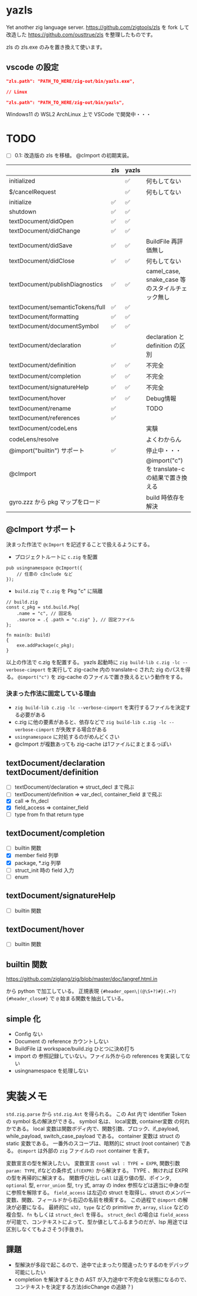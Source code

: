 # yazls

Yet another zig language server.
<https://github.com/zigtools/zls> を fork して改造した <https://github.com/ousttrue/zls> を整理したものです。

zls の zls.exe のみを置き換えて使います。

## vscode の設定

```json:settings.json
"zls.path": "PATH_TO_HERE/zig-out/bin/yazls.exe",

// Linux

"zls.path": "PATH_TO_HERE/zig-out/bin/yazls",
```

Windows11 の WSL2 ArchLinux 上で VSCode で開発中・・・

# TODO

* [ ] 0.1: 改造版の zls を移植。 @cImport の初期実装。

|                                  | zls | yazls |                                                 |
|----------------------------------|-----|-------|-------------------------------------------------|
| initialized                      |     | ✅     | 何もしてない                                    |
| $/cancelRequest                  |     | ✅     | 何もしてない                                    |
| initialize                       | ✅   | ✅     |                                                 |
| shutdown                         | ✅   | ✅     |                                                 |
| textDocument/didOpen             | ✅   | ✅     |                                                 |
| textDocument/didChange           | ✅   | ✅     |                                                 |
| textDocument/didSave             | ✅   | ✅     | BuildFile 再評価無し                            |
| textDocument/didClose            | ✅   | ✅     | 何もしてない                                    |
| textDocument/publishDiagnostics  | ✅   | ✅     | camel_case, snake_case 等のスタイルチェック無し |
| textDocument/semanticTokens/full | ✅   | ✅     |                                                 |
| textDocument/formatting          | ✅   | ✅     |                                                 |
| textDocument/documentSymbol      | ✅   | ✅     |                                                 |
| textDocument/declaration         | ✅   |       | declaration と definition の区別                |
| textDocument/definition          | ✅   | ✅     | 不完全                                          |
| textDocument/completion          | ✅   | ✅     | 不完全                                          |
| textDocument/signatureHelp       | ✅   | ✅     | 不完全                                          |
| textDocument/hover               | ✅   | ✅     | Debug情報                                       |
| textDocument/rename              | ✅   |       | TODO                                            |
| textDocument/references          | ✅   |       |                                                 |
| textDocument/codeLens            |     |       | 実験                                            |
| codeLens/resolve                 |     |       | よくわからん                                    |
| @import("builtin") サポート      | ✅   |       | 停止中・・・                                    |
| @cImport                         |     |       | @import("c") を translate-c の結果で置き換える  |
| gyro.zzz から pkg マップをロード |     |       | build 時依存を解決                              |

## @cImport サポート

決まった作法で `@cImport` を記述することで扱えるようにする。

* プロジェクトルートに `c.zig` を配置

```zig
pub usingnamespace @cImport({
    // 任意の cInclude など
});
```

* `build.zig` で `c.zig` を Pkg "c" に隔離

```zig
// build.zig
const c_pkg = std.build.Pkg{
    .name = "c", // 固定名
    .source = .{ .path = "c.zig" }, // 固定ファイル
};

fn main(b: Build)
{
    exe.addPackage(c_pkg);
}
```

以上の作法で c.zig を配置する。
yazls 起動時に `zig build-lib c.zig -lc --verbose-cimport` を実行して zig-cache 内の translate-c された zig のパスを得る。
`@import("c")` を zig-cache のファイルで置き換えるという動作をする。

### 決まった作法に固定している理由

* `zig build-lib c.zig -lc --verbose-cimport` を実行するファイルを決定する必要がある
* c.zig に他の要素があると、依存などで `zig build-lib c.zig -lc --verbose-cimport` が失敗する場合がある
* `usingnamespace` に対処するのがめんどくさい
* @cImport が複数あっても zig-cache は1ファイルにまとまるっぽい

## textDocument/declaration textDocument/definition

* [ ] textDocument/declaration => struct_decl まで飛ぶ
* [ ] textDocument/definition => var_decl, container_field まで飛ぶ
* [x] call => fn_decl
* [x] field_access => container_field
* [ ] type from fn that return type

## textDocument/completion

* [ ] builtin 関数
* [x] member field 列挙
* [x] package, *.zig 列挙
* [ ] struct_init 時の field 入力
* [ ] enum

## textDocument/signatureHelp

* [ ] builtin 関数

## textDocument/hover

* [ ] builtin 関数

## builtin 関数

<https://github.com/ziglang/zig/blob/master/doc/langref.html.in>

から python で加工している。
正規表現 `{#header_open\|(@\S+?)#}(.+?){#header_close#}` で `@` 始まる関数を抽出している。

## simple 化

* Config ない
* Document の reference カウントしない
* BuildFile は workspace/build.zig ひとつに決め打ち
* import の 参照記録していない。ファイル外からの references を実装してない
* usingnamespace を処理しない

# 実装メモ

`std.zig.parse` から `std.zig.Ast` を得られる。
この Ast 内で identifier Token の symbol 名の解決ができる。
symbol 名は、 local変数, container変数 の何れかである。
local 変数は関数ボディ内で、関数引数、ブロック、if_payload, while_payload, switch_case_payload である。
container 変数は struct の static 変数である。
一番外のスコープは、暗黙的に struct (root container) である。
`@import` は外部の `zig` ファイルの `root` container を表す。

変数宣言の型を解決したい。
変数宣言 `const val : TYPE = EXPR`, 関数引数 `param: TYPE`, ifなどの条件式 `if(EXPR)` から解決する。
TYPE 、無ければ EXPR の型を再帰的に解決する。
関数呼び出し `call` は返り値の型、ポインタ, `optional` 型, `error_union` 型, `try` 式, array の index 参照などは適当に中身の型に参照を解除する。
`field_access` は左辺の struct を取得し、struct のメンバー変数、関数、フィールドから右辺の名前を検索する。
この過程で `@import` の解決が必要になる。
最終的に `u32, type` などの primitive か, `array`, `slice` などの複合型、`fn` もしくは `struct_decl` を得る。
`struct_decl` の場合は `field_acess` が可能で、コンテキストによって、型か値としてふるまうのだが、lsp 用途では区別しなくてもよさそう(手抜き)。

## 課題

* 型解決が多段で起こるので、途中で止まったり間違ったりするのをデバッグ可能にしたい
* completion を解決するときの AST が入力途中で不完全な状態になるので、コンテキストを決定する方法(dicChange の追跡？)

